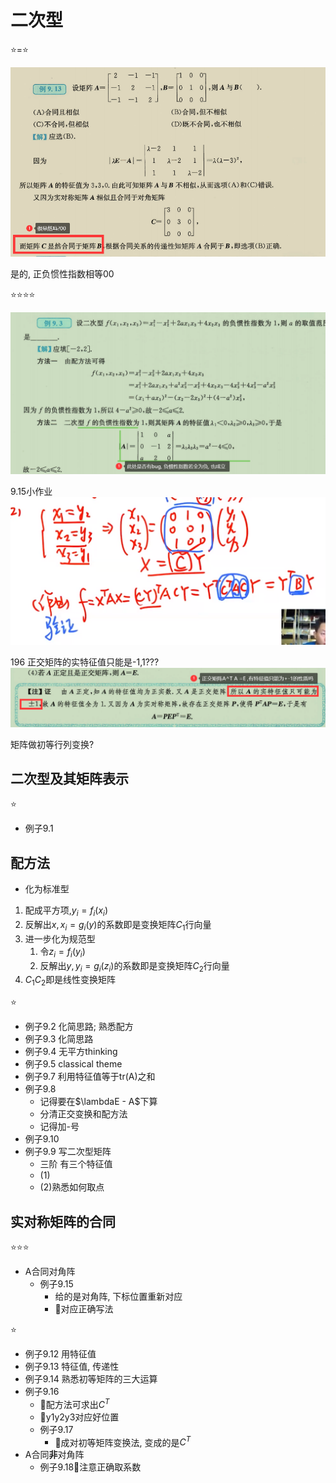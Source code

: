 # 二次型

⭐=⭐

![20221014110617](https://raw.githubusercontent.com/Logible/Image/main/note_image/20221014110617.png)

是的, 正负惯性指数相等00

⭐⭐⭐⭐

![20221015095557](https://raw.githubusercontent.com/Logible/Image/main/note_image/20221015095557.png)

9.15小作业![20221014112037](https://raw.githubusercontent.com/Logible/Image/main/note_image/20221014112037.png)

196 正交矩阵的实特征值只能是-1,1???![20221015143628](https://raw.githubusercontent.com/Logible/Image/main/note_image/20221015143628.png)

矩阵做初等行列变换?

## 二次型及其矩阵表示

⭐

- 例子9.1

## 配方法

- 化为标准型

1. 配成平方项,$y_i=f_i(x_i)$
2. 反解出$x,x_i=g_i(y)$的系数即是变换矩阵$C_1$行向量
3. 进一步化为规范型
   1. 令$z_i=f_i(y_i)$
   2. 反解出$y,y_i=g_i(z_i)$的系数即是变换矩阵$C_2$行向量
4. $C_1C_2$即是线性变换矩阵

⭐

- 例子9.2 化简思路; 熟悉配方
- 例子9.3 化简思路
- 例子9.4 无平方thinking
- 例子9.5 classical theme
- 例子9.7 利用特征值等于tr(A)之和
- 例子9.8
  - 记得要在$\lambdaE - A$下算
  - 分清正交变换和配方法
  - 记得加-号
- 例子9.10
- 例子9.9 写二次型矩阵
  - 三阶 有三个特征值
  - (1)
  - (2)熟悉如何取点

## 实对称矩阵的合同

⭐⭐⭐

- A合同对角阵
  - 例子9.15
    - 给的是对角阵, 下标位置重新对应
    - 💚对应正确写法

⭐

- 例子9.12 用特征值
- 例子9.13 特征值, 传递性
- 例子9.14 熟悉初等矩阵的三大运算
- 例子9.16
  - 💚配方法可求出$C^T$
  - 💚y1y2y3对应好位置
  - 例子9.17
    - 💚成对初等矩阵变换法, 变成的是$C^T$
- A合同**非**对角阵
  - 例子9.18💚注意正确取系数
